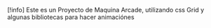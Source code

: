 [!info] Este es un Proyecto de Maquina Arcade, utilizando css Grid y algunas bibliotecas para hacer animaciónes
